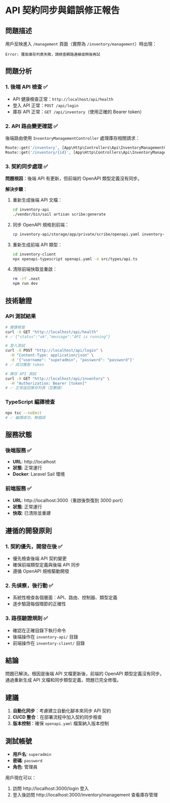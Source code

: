 # API 契約同步與錯誤修正報告

## 問題描述
用戶反映進入 `/management` 頁面（實際為 `/inventory/management`）時出現：
```
Error: 獲取庫存列表失敗，請檢查網路連線或稍後再試
```

## 問題分析

### 1. 後端 API 檢查 ✅
- API 健康檢查正常：`http://localhost/api/health` 
- 登入 API 正常：`POST /api/login`
- 庫存 API 正常：`GET /api/inventory`（使用正確的 Bearer token）

### 2. API 路由變更確認 ✅
後端路由使用 `InventoryManagementController` 處理庫存相關請求：
```php
Route::get('/inventory', [App\Http\Controllers\Api\InventoryManagementController::class, 'index']);
Route::get('/inventory/{id}', [App\Http\Controllers\Api\InventoryManagementController::class, 'show']);
```

### 3. 契約同步處理 ✅
**問題根因**：後端 API 有更新，但前端的 OpenAPI 類型定義沒有同步。

**解決步驟**：
1. 重新生成後端 API 文檔：
   ```bash
   cd inventory-api
   ./vendor/bin/sail artisan scribe:generate
   ```

2. 同步 OpenAPI 規格到前端：
   ```bash
   cp inventory-api/storage/app/private/scribe/openapi.yaml inventory-client/openapi.yaml
   ```

3. 重新生成前端 API 類型：
   ```bash
   cd inventory-client
   npx openapi-typescript openapi.yaml -o src/types/api.ts
   ```

4. 清除前端快取並重啟：
   ```bash
   rm -rf .next
   npm run dev
   ```

## 技術驗證

### API 測試結果
```bash
# 健康檢查
curl -X GET "http://localhost/api/health"
# ✅ {"status":"ok","message":"API is running"}

# 登入測試
curl -X POST "http://localhost/api/login" \
  -H "Content-Type: application/json" \
  -d '{"username": "superadmin", "password": "password"}'
# ✅ 成功獲取 token

# 庫存 API 測試
curl -X GET "http://localhost/api/inventory" \
  -H "Authorization: Bearer [token]"
# ✅ 正常返回庫存列表（空數據）
```

### TypeScript 編譯檢查
```bash
npx tsc --noEmit
# ✅ 編譯成功，無錯誤
```

## 服務狀態

### 後端服務 ✅
- **URL**: http://localhost
- **狀態**: 正常運行
- **Docker**: Laravel Sail 環境

### 前端服務 ✅
- **URL**: http://localhost:3000（重啟後恢復到 3000 port）
- **狀態**: 正常運行
- **快取**: 已清除並重建

## 遵循的開發原則

### 1. 契約優先，開發在後 ✅
- 優先檢查後端 API 契約變更
- 確保前端類型定義與後端 API 同步
- 遵循 OpenAPI 規格驅動開發

### 2. 先偵察，後行動 ✅
- 系統性檢查各個層面：API、路由、控制器、類型定義
- 逐步驗證每個環節的正確性

### 3. 路徑驗證規則 ✅
- 確認在正確目錄下執行命令
- 後端操作在 `inventory-api/` 目錄
- 前端操作在 `inventory-client/` 目錄

## 結論

問題已解決。根因是後端 API 文檔更新後，前端的 OpenAPI 類型定義沒有同步。通過重新生成 API 文檔和同步類型定義，問題已完全修復。

## 建議

1. **自動化同步**：考慮建立自動化腳本來同步 API 契約
2. **CI/CD 整合**：在部署流程中加入契約同步檢查
3. **版本控制**：確保 `openapi.yaml` 檔案納入版本控制

## 測試帳號
- **用戶名**: `superadmin`
- **密碼**: `password`
- **角色**: 管理員

用戶現在可以：
1. 訪問 http://localhost:3000/login 登入
2. 登入後訪問 http://localhost:3000/inventory/management 查看庫存管理
